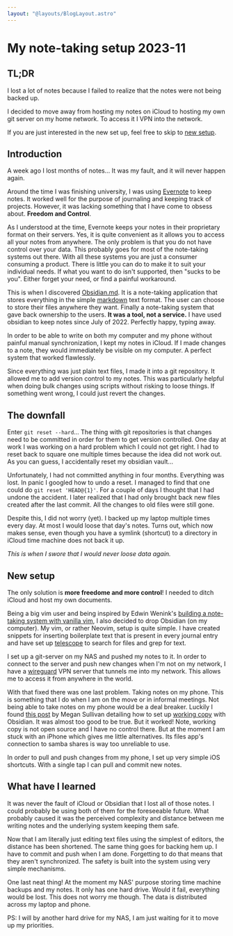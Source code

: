 ```yaml
---
layout: "@layouts/BlogLayout.astro"
---
```


# My note-taking setup 2023-11

## TL;DR
I lost a lot of notes because I failed to realize that the notes were not being backed up.

I decided to move away from hosting my notes on iCloud to hosting my own git server on my home network. To access it I VPN into the network.

If you are just interested in the new set up, feel free to skip to [new setup](#new-setup).

## Introduction

A week ago I lost months of notes... It was my fault, and it will never happen again.

Around the time I was finishing university, I was using [Evernote](https://evernote.com) to keep notes. It worked well for the purpose of journaling and keeping track of projects. However, it was lacking something that I have come to obsess about. **Freedom and Control**.

As I understood at the time, Evernote keeps your notes in their proprietary format on their servers. Yes, it is quite convenient as it allows you to access all your notes from anywhere. The only problem is that you do not have control over your data. This probably goes for most of the note-taking systems out there. With all these systems you are just a consumer consuming a product. There is little you can do to make it to suit your individual needs. If what you want to do isn't supported, then "sucks to be you". Either forget your need, or find a painful workaround.

This is when I discovered [Obsidian.md](https://obsidian.md). It is a note-taking application that stores everything in the simple [markdown](https://en.wikipedia.org/wiki/Markdown) text format. The user can choose to store their files anywhere they want. Finally a note-taking system that gave back ownership to the users. **It was a tool, not a service.** I have used obsidian to keep notes since July of 2022. Perfectly happy, typing away.

In order to be able to write on both my computer and my phone without painful manual synchronization, I kept my notes in iCloud. If I made changes to a note, they would immediately be visible on my computer. A perfect system that worked flawlessly.

Since everything was just plain text files, I made it into a git repository. It allowed me to add version control to my notes. This was particularly helpful when doing bulk changes using scripts without risking to loose things. If something went wrong, I could just revert the changes.

## The downfall 
Enter `git reset --hard`... The thing with git repositories is that changes need to be committed in order for them to get version controlled. One day at work I was working on a hard problem which I could not get right. I had to reset back to square one multiple times because the idea did not work out. As you can guess, I accidentally reset my obsidian vault...

Unfortunately, I had not committed anything in four months. Everything was lost. In panic I googled how to undo a reset. I managed to find that one could do `git reset 'HEAD@{1}'`. For a couple of days I thought that I had undone the accident. I later realized that I had only brought back new files created after the last commit. All the changes to old files were still gone. 

Despite this, I did not worry (yet). I backed up my laptop multiple times every day. At most I would loose that day's notes. Turns out, which now makes sense, even though you have a symlink (shortcut) to a directory in iCloud time machine does not back it up.

*This is when I swore that I would never loose data again.*

## New setup
The only solution is **more freedome and more control**! I needed to ditch iCloud and host my own documents.

Being a big vim user and being inspired by Edwin Wenink's [building a note-taking system with vanilla vim](https://www.edwinwenink.xyz/posts/42-vim_notetaking/), I also decided to drop Obsidian (on my computer). My vim, or rather Neovim, setup is quite simple. I have created snippets for inserting boilerplate text that is present in every journal entry and have set up [telescope](https://github.com/nvim-telescope/telescope.nvim) to search for files and grep for text.

I set up a git-server on my NAS and pushed my notes to it. In order to connect to the server and push new changes when I'm not on my network, I have a [wireguard](https://www.wireguard.com) VPN server that tunnels me into my network. This allows me to access it from anywhere in the world.

With that fixed there was one last problem. Taking notes on my phone. This is something that I do when I am on the move or in informal meetings. Not being able to take notes on my phone would be a deal breaker. Luckily I found [this post](https://meganesulli.com/blog/sync-obsidian-vault-iphone-ipad/) by Megan Sullivan detailing how to set up [working copy](https://workingcopy.app) with Obsidian. It was almost too good to be true. But it worked! Note, working copy is not open source and I have no control there. But at the moment I am stuck with an iPhone which gives me little alternatives. Its files app's connection to samba shares is way too unreliable to use.

In order to pull and push changes from my phone, I set up very simple iOS shortcuts. With a single tap I can pull and commit new notes.

## What have I learned
It was never the fault of iCloud or Obsidian that I lost all of those notes. I could probably be using both of them for the foreseeable future. What probably caused it was the perceived complexity and distance between me writing notes and the underlying system keeping them safe.

Now that I am literally just editing text files using the simplest of editors, the distance has been shortened. The same thing goes for backing hem up. I have to commit and push when I am done. Forgetting to do that means that they aren't synchronized.
The safety is built into the system using very simple mechanisms.

One last neat thing! At the moment my NAS' purpose storing time machine backups and my notes. It only has one hard drive. Would it fail, everything would be lost. This does not worry me though. The data is distributed across my laptop and phone. 

PS: I will by another hard drive for my NAS, I am just waiting for it to move up my priorities.
